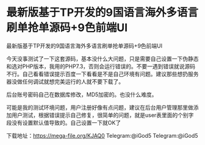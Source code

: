 # 最新版基于TP开发的9国语言海外多语言刷单抢单源码+9色前端UI
最新版基于TP开发的9国语言海外多语言刷单抢单源码+9色前端UI

今天没事测试了一下这套源码，基本没什么大问题，只是需要自己设置一下伪静态和选对PHP版本，我用的PHP7.3，否则会运行错误的。不要一遇到错误就说源码不行。自己看看错误提示百度一下看看是不是自己环境有问题。建议那些想扔服务器没做任何调试就想完美运行的人就不要下载了。

后台账号密码自己在数据库修改，MD5加密的。也没什么难度。

可能是我的测试环境问题，用户注册好像有点问题，建议在后台用户管理那里做添加用户测试，根据错误提示自己修复，很简单的问题，就是user表里面的个别字段没有设置默认值导致的。自己设置一下就OK了


下载地址：https://mega-file.org/KJAQ0
Telegram:@iGod5
Telegram:@iGod5
